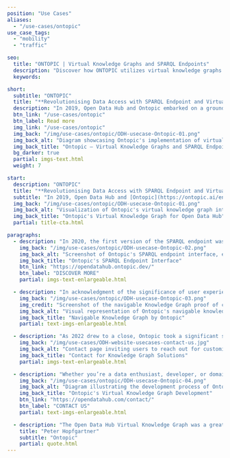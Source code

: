 ```yaml
---
position: "Use Cases"
aliases:
  - "/use-cases/ontopic"
use_case_tags:
  - "mobility"
  - "traffic"

seo:
  title: "ONTOPIC | Virtual Knowledge Graphs and SPARQL Endpoints"
  description: "Discover how ONTOPIC utilizes virtual knowledge graphs and SPARQL endpoints to provide seamless access to real-time mobility and tourism data via Open Data Hub."
  keywords:

short:
  subtitle: "ONTOPIC"
  title: "**Revolutionising Data Access with SPARQL Endpoint and Virtual Knowledge Graph**"
  description: "In 2019, Open Data Hub and Ontopic embarked on a groundbreaking project to develop a Virtual Knowledge Graph based on real data, specifically focusing on tourism and mobility domains. This partnership aimed to revolutionise data access and provide valuable insights through a SPARQL endpoint."
  btn_link: "/use-cases/ontopic"
  btn_label: Read more
  img_link: "/use-cases/ontopic"
  img_back: "/img/use-cases/ontopic/ODH-usecase-Ontopic-01.png"
  img_back_alt: "Diagram showcasing Ontopic's implementation of virtual knowledge graphs and SPARQL endpoints using Open Data Hub data."
  img_back_title: "Ontopic – Virtual Knowledge Graphs and SPARQL Endpoints"
  bg_darker: true
  partial: imgs-text.html
  weight: 7

start:
  description: "ONTOPIC"
  title: "**Revolutionising Data Access with SPARQL Endpoint and Virtual Knowledge Graph**"
  subtitle: "In 2019, Open Data Hub and [Ontopic](https://ontopic.ai/en/) embarked on an ambitious project to develop a Virtual Knowledge Graph that would leverage real-world data. The goal was to provide seamless access to real-time mobility and tourism data through a SPARQL endpoint."
  img_back: "/img/use-cases/ontopic/ODH-usecase-Ontopic-01.png"
  img_back_alt: "Visualization of Ontopic's virtual knowledge graph integrating data from Open Data Hub."
  img_back_title: "Ontopic's Virtual Knowledge Graph for Open Data Hub"
  partial: title-cta.html

paragraphs:
  - description: "In 2020, the first version of the SPARQL endpoint was unveiled. This groundbreaking tool exposed the data from the two primary Open Data Hub Data Spaces, catering to both the mobility and tourism domains. The SPARQL endpoint became the go-to resource for querying and accessing valuable information."
    img_back: "/img/use-cases/ontopic/ODH-usecase-Ontopic-02.png"
    img_back_alt: "Screenshot of Ontopic's SPARQL endpoint interface, enabling users to query real-time mobility and tourism data."
    img_back_title: "Ontopic's SPARQL Endpoint Interface"
    btn_link: "https://opendatahub.ontopic.dev/"
    btn_label: "DISCOVER MORE"
    partial: imgs-text-enlargeable.html

  - description: "In acknowledgment of the significance of user experience, Ontopic introduced a user-friendly version of the SPARQL endpoint in 2021. This intuitive interface was designed to facilitate data consumption and the creation of precise SPARQL queries, simplifying the process and empowering users to leverage the SPARQL endpoint's capabilities more effectively. The testing phase has concluded for now. However, it can be reopened in response to genuine and specific needs."
    img_back: "/img/use-cases/ontopic/ODH-usecase-Ontopic-03.png"
    img_credit: "Screenshot of the navigable Knowledge Graph proof of concept"
    img_back_alt: "Visual representation of Ontopic's navigable knowledge graph, integrating data from Open Data Hub."
    img_back_title: "Navigable Knowledge Graph by Ontopic"
    partial: text-imgs-enlargeable.html

  - description: "As 2022 drew to a close, Ontopic took a significant step forward by officially publishing a testing version of the SPARQL endpoint. This version was powered by real data sourced from the Open Data Hub, ensuring its reliability and accuracy. With this milestone, Ontopic solidified its commitment to delivering a robust and dependable resource for data consumption."
    img_back: "/img/use-cases/ODH-website-usecases-contact-us.jpg"
    img_back_alt: "Contact page inviting users to reach out for customized knowledge graph and data integration solutions."
    img_back_title: "Contact for Knowledge Graph Solutions"
    partial: imgs-text-enlargeable.html

  - description: "Whether you’re a data enthusiast, developer, or domain expert, if you have a real use case and wish to explore the power of knowledge graphs and semantics in the Open Data Hub, please don’t hesitate to contact us. While the current testing phase has concluded, we are ready to reopen it in response to genuine and specific needs."
    img_back: "/img/use-cases/ontopic/ODH-usecase-Ontopic-04.png"
    img_back_alt: "Diagram illustrating the development process of Ontopic's virtual knowledge graph in collaboration with Open Data Hub."
    img_back_title: "Ontopic's Virtual Knowledge Graph Development"
    btn_link: "https://opendatahub.com/contact/"
    btn_label: "CONTACT US"
    partial: text-imgs-enlargeable.html

  - description: "The Open Data Hub Virtual Knowledge Graph was a great opportunity to show how data can be integrated into a highly usable source of precise information and knowledge. The solutions developed also thanks to this project allow now the fast and inexpensive creation of semantic layers, which can be used from a large variety of applications, such as PowerBI, Tableau, Metabase, Excel, Pandas and many more, in addition to the native RDF-oriented solutions."
    title: "Peter Hopfgartner"
    subtitle: "Ontopic"
    partial: quote.html
---
```

